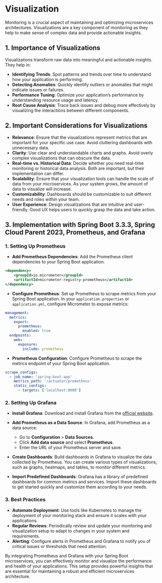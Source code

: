 # Visualization

Monitoring is a crucial aspect of maintaining and optimizing microservices architectures. Visualizations are a key component of monitoring as they help to make sense of complex data and provide actionable insights. 

## 1. **Importance of Visualizations**

Visualizations transform raw data into meaningful and actionable insights. They help in:
- **Identifying Trends**: Spot patterns and trends over time to understand how your application is performing.
- **Detecting Anomalies**: Quickly identify outliers or anomalies that might indicate issues or failures.
- **Performance Tuning**: Optimize your application’s performance by understanding resource usage and latency.
- **Root Cause Analysis**: Trace back issues and debug more effectively by visualizing the interactions between different components.

## 2. **Important Considerations for Visualizations**

- **Relevance**: Ensure that the visualizations represent metrics that are important for your specific use case. Avoid cluttering dashboards with unnecessary data.
- **Clarity**: Use clear and understandable charts and graphs. Avoid overly complex visualizations that can obscure the data.
- **Real-time vs. Historical Data**: Decide whether you need real-time monitoring or historical data analysis. Both are important, but their implementation can differ.
- **Scalability**: Ensure that your visualization tools can handle the scale of data from your microservices. As your system grows, the amount of data to visualize will increase.
- **Customizability**: Dashboards should be customizable to suit different needs and roles within your team.
- **User Experience**: Design visualizations that are intuitive and user-friendly. Good UX helps users to quickly grasp the data and take action.

## 3. **Implementation with Spring Boot 3.3.3, Spring Cloud Parent 2023, Prometheus, and Grafana**

### **1. Setting Up Prometheus**

- **Add Prometheus Dependencies**: Add the Prometheus client dependencies to your Spring Boot application.

```xml
<dependency>
    <groupId>io.micrometer</groupId>
    <artifactId>micrometer-registry-prometheus</artifactId>
</dependency>
```

- **Configure Prometheus**: Set up Prometheus to scrape metrics from your Spring Boot application. In your `application.properties` or `application.yml`, configure Micrometer to expose metrics:

```yaml
management:
  metrics:
    export:
      prometheus:
        enabled: true
  endpoints:
    web:
      exposure:
        include: prometheus
```

- **Prometheus Configuration**: Configure Prometheus to scrape the metrics endpoint of your Spring Boot application.

```yaml
scrape_configs:
  - job_name: 'spring-boot-app'
    metrics_path: '/actuator/prometheus'
    static_configs:
      - targets: ['localhost:8080']
```

### **2. Setting Up Grafana**

- **Install Grafana**: Download and install Grafana from the [official website](https://grafana.com/grafana/download).

- **Add Prometheus as a Data Source**: In Grafana, add Prometheus as a data source:
  - Go to **Configuration** > **Data Sources**.
  - Click **Add data source** and select **Prometheus**.
  - Enter the URL of your Prometheus server and save.

- **Create Dashboards**: Build dashboards in Grafana to visualize the data collected by Prometheus. You can create various types of visualizations, such as graphs, heatmaps, and tables, to monitor different metrics.

- **Import Predefined Dashboards**: Grafana has a library of predefined dashboards for common metrics and services. Import these dashboards to get started quickly and customize them according to your needs.

### **3. Best Practices**

- **Automate Deployment**: Use tools like Kubernetes to manage the deployment of your monitoring stack and ensure it scales with your applications.
- **Regular Reviews**: Periodically review and update your monitoring and visualization setup to adapt to changes in your system and requirements.
- **Alerting**: Configure alerts in Prometheus and Grafana to notify you of critical issues or thresholds that need attention.

By integrating Prometheus and Grafana with your Spring Boot microservices, you can effectively monitor and visualize the performance and health of your applications. This setup provides powerful insights that are essential for maintaining a robust and efficient microservices architecture.
